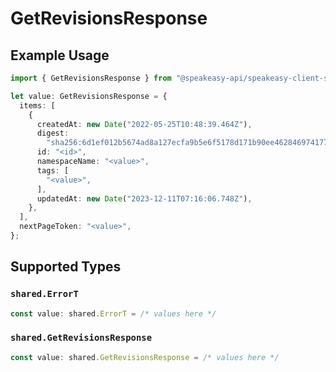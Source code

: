 # GetRevisionsResponse

## Example Usage

```typescript
import { GetRevisionsResponse } from "@speakeasy-api/speakeasy-client-sdk-typescript/sdk/models/operations";

let value: GetRevisionsResponse = {
  items: [
    {
      createdAt: new Date("2022-05-25T10:48:39.464Z"),
      digest:
        "sha256:6d1ef012b5674ad8a127ecfa9b5e6f5178d171b90ee462846974177fd9bdd39f",
      id: "<id>",
      namespaceName: "<value>",
      tags: [
        "<value>",
      ],
      updatedAt: new Date("2023-12-11T07:16:06.748Z"),
    },
  ],
  nextPageToken: "<value>",
};
```

## Supported Types

### `shared.ErrorT`

```typescript
const value: shared.ErrorT = /* values here */
```

### `shared.GetRevisionsResponse`

```typescript
const value: shared.GetRevisionsResponse = /* values here */
```

